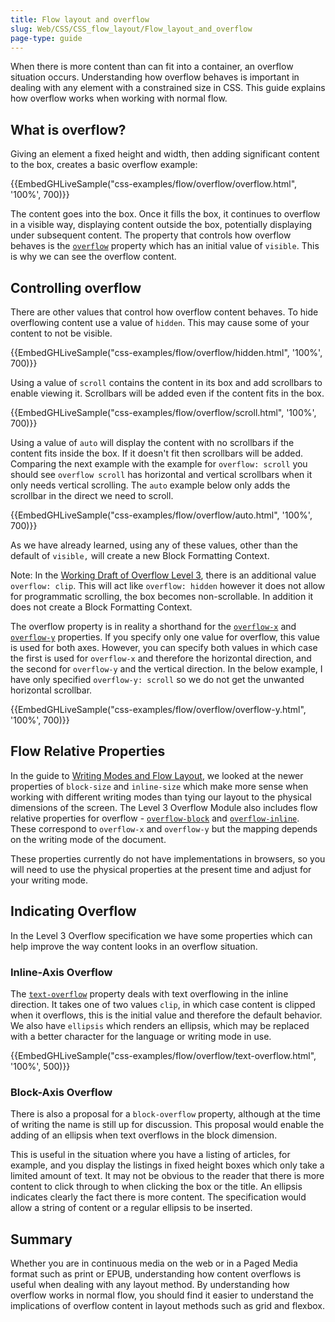```yaml
---
title: Flow layout and overflow
slug: Web/CSS/CSS_flow_layout/Flow_layout_and_overflow
page-type: guide
---
```




When there is more content than can fit into a container, an overflow situation occurs. Understanding how overflow behaves is important in dealing with any element with a constrained size in CSS. This guide explains how overflow works when working with normal flow.

## What is overflow?

Giving an element a fixed height and width, then adding significant content to the box, creates a basic overflow example:

{{EmbedGHLiveSample("css-examples/flow/overflow/overflow.html", '100%', 700)}}

The content goes into the box. Once it fills the box, it continues to overflow in a visible way, displaying content outside the box, potentially displaying under subsequent content. The property that controls how overflow behaves is the [`overflow`](/Web/CSS/overflow) property which has an initial value of `visible`. This is why we can see the overflow content.

## Controlling overflow

There are other values that control how overflow content behaves. To hide overflowing content use a value of `hidden`. This may cause some of your content to not be visible.

{{EmbedGHLiveSample("css-examples/flow/overflow/hidden.html", '100%', 700)}}

Using a value of `scroll` contains the content in its box and add scrollbars to enable viewing it. Scrollbars will be added even if the content fits in the box.

{{EmbedGHLiveSample("css-examples/flow/overflow/scroll.html", '100%', 700)}}

Using a value of `auto` will display the content with no scrollbars if the content fits inside the box. If it doesn't fit then scrollbars will be added. Comparing the next example with the example for `overflow: scroll` you should see `overflow scroll` has horizontal and vertical scrollbars when it only needs vertical scrolling. The `auto` example below only adds the scrollbar in the direct we need to scroll.

{{EmbedGHLiveSample("css-examples/flow/overflow/auto.html", '100%', 700)}}

As we have already learned, using any of these values, other than the default of `visible,` will create a new Block Formatting Context.

Note: In the [Working Draft of Overflow Level 3](https://www.w3.org/TR/css-overflow-3/), there is an additional value `overflow: clip`. This will act like `overflow: hidden` however it does not allow for programmatic scrolling, the box becomes non-scrollable. In addition it does not create a Block Formatting Context.

The overflow property is in reality a shorthand for the [`overflow-x`](/Web/CSS/overflow-x) and [`overflow-y`](/Web/CSS/overflow-y) properties. If you specify only one value for overflow, this value is used for both axes. However, you can specify both values in which case the first is used for `overflow-x` and therefore the horizontal direction, and the second for `overflow-y` and the vertical direction. In the below example, I have only specified `overflow-y: scroll` so we do not get the unwanted horizontal scrollbar.

{{EmbedGHLiveSample("css-examples/flow/overflow/overflow-y.html", '100%', 700)}}

## Flow Relative Properties

In the guide to [Writing Modes and Flow Layout](/Web/CSS/CSS_flow_layout/Flow_layout_and_writing_modes), we looked at the newer properties of `block-size` and `inline-size` which make more sense when working with different writing modes than tying our layout to the physical dimensions of the screen. The Level 3 Overflow Module also includes flow relative properties for overflow - [`overflow-block`](/Web/CSS/@media/overflow-block) and [`overflow-inline`](/Web/CSS/@media/overflow-inline). These correspond to `overflow-x` and `overflow-y` but the mapping depends on the writing mode of the document.

These properties currently do not have implementations in browsers, so you will need to use the physical properties at the present time and adjust for your writing mode.

## Indicating Overflow

In the Level 3 Overflow specification we have some properties which can help improve the way content looks in an overflow situation.

### Inline-Axis Overflow

The [`text-overflow`](/Web/CSS/text-overflow) property deals with text overflowing in the inline direction. It takes one of two values `clip`, in which case content is clipped when it overflows, this is the initial value and therefore the default behavior. We also have `ellipsis` which renders an ellipsis, which may be replaced with a better character for the language or writing mode in use.

{{EmbedGHLiveSample("css-examples/flow/overflow/text-overflow.html", '100%', 500)}}

### Block-Axis Overflow

There is also a proposal for a `block-overflow` property, although at the time of writing the name is still up for discussion. This proposal would enable the adding of an ellipsis when text overflows in the block dimension.

This is useful in the situation where you have a listing of articles, for example, and you display the listings in fixed height boxes which only take a limited amount of text. It may not be obvious to the reader that there is more content to click through to when clicking the box or the title. An ellipsis indicates clearly the fact there is more content. The specification would allow a string of content or a regular ellipsis to be inserted.

## Summary

Whether you are in continuous media on the web or in a Paged Media format such as print or EPUB, understanding how content overflows is useful when dealing with any layout method. By understanding how overflow works in normal flow, you should find it easier to understand the implications of overflow content in layout methods such as grid and flexbox.
